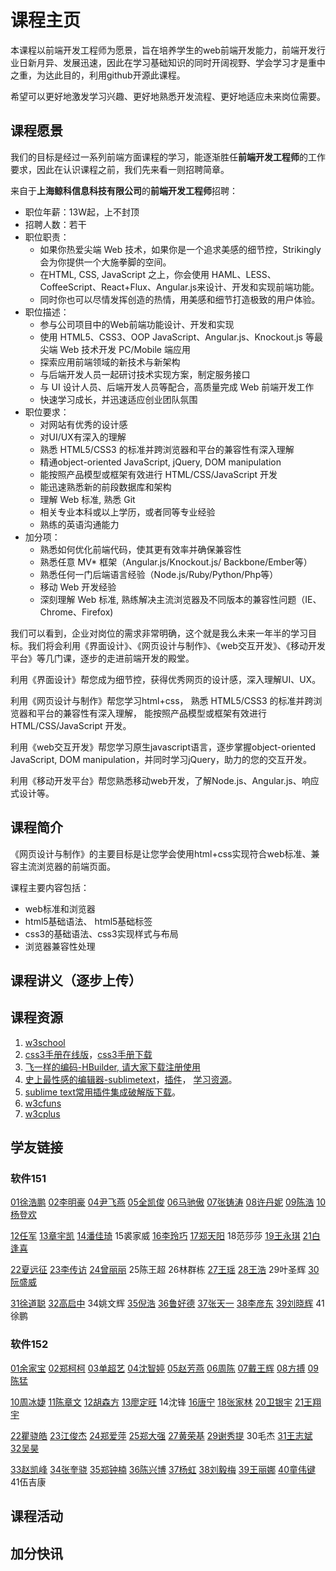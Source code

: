 # 课程主页 
本课程以前端开发工程师为愿景，旨在培养学生的web前端开发能力，前端开发行业日新月异、发展迅速，因此在学习基础知识的同时开阔视野、学会学习才是重中之重，为达此目的，利用github开源此课程。

希望可以更好地激发学习兴趣、更好地熟悉开发流程、更好地适应未来岗位需要。

## 课程愿景

我们的目标是经过一系列前端方面课程的学习，能逐渐胜任**前端开发工程师**的工作要求，因此在认识课程之前，我们先来看一则招聘简章。

来自于**上海鲸科信息科技有限公司**的**前端开发工程师**招聘：

- 职位年薪：13W起，上不封顶
- 招聘人数：若干
- 职位职责：
     - 如果你热爱尖端 Web 技术，如果你是一个追求美感的细节控，Strikingly会为你提供一个大施拳脚的空间。
     - 在HTML, CSS, JavaScript 之上，你会使用 HAML、LESS、CoffeeScript、React+Flux、Angular.js来设计、开发和实现前端功能。
     - 同时你也可以尽情发挥创造的热情，用美感和细节打造极致的用户体验。
- 职位描述：
    - 参与公司项目中的Web前端功能设计、开发和实现
    - 使用 HTML5、CSS3、OOP JavaScript、Angular.js、Knockout.js 等最尖端 Web 技术开发 PC/Mobile 端应用
    - 探索应用前端领域的新技术与新架构
    - 与后端开发人员一起研讨技术实现方案，制定服务接口
    - 与 UI 设计人员、后端开发人员等配合，高质量完成 Web 前端开发工作
    - 快速学习成长，并迅速适应创业团队氛围
- 职位要求：
    - 对网站有优秀的设计感
    - 对UI/UX有深入的理解
    - 熟悉 HTML5/CSS3 的标准并跨浏览器和平台的兼容性有深入理解
    - 精通object-oriented JavaScript, jQuery, DOM manipulation
    - 能按照产品模型或框架有效进行 HTML/CSS/JavaScript 开发
    - 能迅速熟悉新的前段数据库和架构
    - 理解 Web 标准, 熟悉 Git 
    - 相关专业本科或以上学历，或者同等专业经验
    - 熟练的英语沟通能力
- 加分项：
    - 熟悉如何优化前端代码，使其更有效率并确保兼容性
    - 熟悉任意 MV* 框架（Angular.js/Knockout.js/ Backbone/Ember等）
    - 熟悉任何一门后端语言经验（Node.js/Ruby/Python/Php等）
    - 移动 Web 开发经验
    - 深刻理解 Web 标准, 熟练解决主流浏览器及不同版本的兼容性问题（IE、Chrome、Firefox)

我们可以看到，企业对岗位的需求非常明确，这个就是我么未来一年半的学习目标。我们将会利用《界面设计》、《网页设计与制作》、《web交互开发》、《移动开发平台》等几门课，逐步的走进前端开发的殿堂。

利用《界面设计》帮您成为细节控，获得优秀网页的设计感，深入理解UI、UX。

利用《网页设计与制作》帮您学习html+css， 熟悉 HTML5/CSS3 的标准并跨浏览器和平台的兼容性有深入理解， 能按照产品模型或框架有效进行 HTML/CSS/JavaScript 开发。

利用《web交互开发》帮您学习原生javascript语言，逐步掌握object-oriented JavaScript, DOM manipulation，并同时学习jQuery，助力的您的交互开发。

利用《移动开发平台》帮您熟悉移动web开发，了解Node.js、Angular.js、响应式设计等。

## 课程简介

《网页设计与制作》的主要目标是让您学会使用html+css实现符合web标准、兼容主流浏览器的前端页面。

课程主要内容包括：

- web标准和浏览器
- html5基础语法、 html5基础标签
- css3的基础语法、css3实现样式与布局
- 浏览器兼容性处理

## 课程讲义（逐步上传）

## 课程资源
1.  [w3school](http://www.w3school.com.cn/)
2.  [css3手册在线版](http://css.doyoe.com/)，[css3手册下载](http://css.doyoe.com/css.chm)
3.  [飞一样的编码-HBuilder, 请大家下载注册使用 ](http://dcloud.io/)
4.  [史上最性感的编辑器-sublimetext](http://www.sublimetext.com/)，[插件](http://www.sublimetext.com/)， [学习资源](http://www.jianshu.com/p/d1b9a64e2e37)。
5.  [sublime text常用插件集成破解版下载](http://pan.baidu.com/s/1sjkGenF)。
6. [w3cfuns](http://www.w3cfuns.com/)
7. [w3cplus](http://www.w3cplus.com/)

## 学友链接

### 软件151

 [01徐浩鹏](https://github.com/xhp111/xhp111.github.io)
 [02李明豪]( https://github.com/fylmh/fylmh.github.io) 
 [04尹飞燕](https://github.com/Ysidm/zptcsoft.github.io/)
 [05全凯俊](https://github.com/zptcwed/yyQKJ.github.io)
 [06马驰傲](https://github.com/xiaoaoao/xiaoaoao.github.io)
 [07张铸涛](https://github.com/jhzzt/jhzzt.github.io)
 [08许丹妮](https://github.com/xudanni/zptcsoft.github.io)
 [09陈浩](https://github.com/BlackTeaChan/BlackTeaChan.github.io)
 [10杨登欢](https://github.com/916hh/916hh.github.io)
 
 
 [12任军](https://github.com/Ghostrj/Ghostrj.github.io)
 [13章宇凯](https://github.com/kaiyfy/kaiyfy.github.io)
 [14潘佳琦](https://github.com/pjq123456/pjq123456.github.io)
 15裘家威
 [16李玲巧](https://github.com/lilingqiao/lilingqiao.github.io)
 [17郑天阳](https://github.com/zty451514243/zty451514243.github.io)
 18范莎莎
 [19王永琪](https://github.com/29816768/29816768.github.io)
 [21白逢喜](https://github.com/b526879840/b526879840.github.io)
 
 
 [22夏远征](https://github.com/SBNMC/SBNMC.github.io)
 [23李传访](https://github.com/idcnm/idcnm.github.io)
 [24曾丽丽](https://github.com/zilanhua/zilanhua.github.io)
 25陈王超
 26林群栋
 [27王瑶]( https://github.com/blacklike/blacklike.github.io/)
 [28王浩](https://github.com/a1172690960/a1172690960.github.io)
 29叶圣辉
 [30阮盛威](https://github.com/rsw0416/rsw0416.github.io)


 [31徐道聪](https://github.com/xuxiaoshang/xuxiaoshang.github.io)
 [32高启中](https://github.com/ttt84057/ttt84057.github.io)
 34姚文辉
 [35倪浩](https://github.com/NHLALALA/NHLALALA.github.io)
 [36鲁好德](https://github.com/lhdzptc/zptcsoft.github.io)
 [37张天一](https://github.com/SBCNM/SBCNM.github.io) 
 [38李彦东](https://github.com/00544/00544.github.io)
 [39刘晓辉]( https://github.com/liuxiaohui2060/liuxiaohui.github.io)
 41徐鹏

 

### 软件152
[01余家宝](https://github.com/prtake/prtake.github.io) 
[02郑柯柯](https://github.com/771490657/771490657.github.io)
[03单超艺](https://github.com/Mometime/Mometime.github.io)
[04沈智婷](https://github.com/sehun1/sehun1.github.io)
[05赵芳燕](https://github.com/dwhshabi/dwhshabi.github.io)
[06周陈](https://github.com/zczptc/zczptc.github.io)
[07戴王辉](https://github.com/zfyshabiya/zfyshabiya.github.io)
[08方搏](https://github.com/acher886654/acher886654.github.io)
[09陈猛](https://github.com/chen321/chen321.github.io)


[10周冰婕](https://github.com/zptczbj/zptczbj.github.io)
[11陈章文](https://github.com/saber12458/saber12458.github.io) 
[12胡森方](https://github.com/794710545/zptcsoft.github.io)
[13廖定旺](https://github.com/1264673023/1264673023.github.io)
14沈锋
[16唐宁](https://github.com/s404/s404.github.io)
[18张家林](https://github.com/1097919195/1097919195.github.io)
[20卫银宇](https://github.com/znbys/znbys.github.io) 
[21王翔宇](https://github.com/a12306/a12306.github.io)

[22瞿骁皓](https://github.com/wowowowowo/wowowowowo.github.io)
[23江俊杰](https://github.com/hyyqc/hyyqc.github.io)
[24郑爱萍](https://github.com/aipingzheng.github.io) 
[25郑大强](https://github.com/xxtgongge.github.io)
[27黄荣基](https://github.com/ss507/jdgfissb)
[29谢秀提](https://github.com/xiexiuti/xiexiuti.github.io)
30毛杰
[31王志斌](https://github.com/connnot/connnot.github.io)
[32吴昊](https://github.com/charygus/charygus.github.io)

[33赵凯峰](https://github.com/Mometime/mometime.github.io)
[34张奎骁](https://github.com/waseni/waseni.github.io)
[35郑钟楠](https://github.com/279315363/279345363.github.io)
[36陈兴博](https://github.com/anxiaohui/anxiaohui.github.io)
[37杨虹](https://github.com/misshong/misshong.github.io)
[38刘毅梅](https://github.com/gcllym/gcllym.github.io)
[39王丽娜](https://github.com/waseni/waseni.github.io)
[40童伟键](https://github.com/twjznb/twjznb.github.io)
41伍吉康

## 课程活动

## 加分快讯





